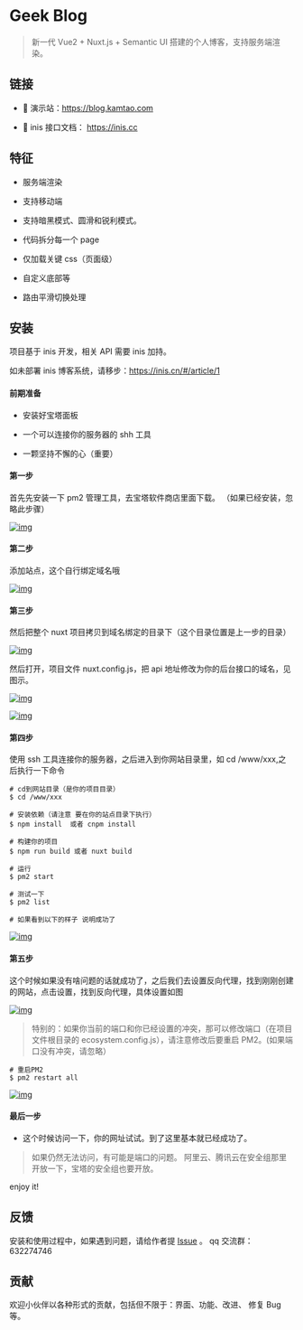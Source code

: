 # Geek Blog

> 新一代 Vue2 + Nuxt.js + Semantic UI 搭建的个人博客，支持服务端渲染。

## 链接

- 👥 演示站：<a href="https://blog.kamtao.com" target="_blank">https://blog.kamtao.com</a>

- 📘 inis 接口文档： <a href="https://inis.cc" target="_blank">https://inis.cc</a>

## 特征

- 服务端渲染

- 支持移动端

- 支持暗黑模式、圆滑和锐利模式。

- 代码拆分每一个 page

- 仅加载关键 css（页面级）

- 自定义底部等

- 路由平滑切换处理

## 安装

项目基于 inis 开发，相关 API 需要 inis 加持。

如未部署 inis 博客系统，请移步：https://inis.cn/#/article/1

#### 前期准备

- 安装好宝塔面板

- 一个可以连接你的服务器的 shh 工具

- 一颗坚持不懈的心（重要）

#### 第一步

首先先安装一下 pm2 管理工具，去宝塔软件商店里面下载。 （如果已经安装，忽略此步骤）

[![img](https://camo.githubusercontent.com/36e64aca2c5642203bae6eab7e4462578cff57b298c236eaaf0fa111d434a0f2/68747470733a2f2f746e6765656b2d6d616c6c2d313235353331303634372e636f732e61702d6775616e677a686f752e6d7971636c6f75642e636f6d2f7075626c69632f6765656b5f626c6f675f726561646d652f254535254145253839254538254133253835504d322545352539322538436e6f64652e706e6721637573746f6d)](https://camo.githubusercontent.com/36e64aca2c5642203bae6eab7e4462578cff57b298c236eaaf0fa111d434a0f2/68747470733a2f2f746e6765656b2d6d616c6c2d313235353331303634372e636f732e61702d6775616e677a686f752e6d7971636c6f75642e636f6d2f7075626c69632f6765656b5f626c6f675f726561646d652f254535254145253839254538254133253835504d322545352539322538436e6f64652e706e6721637573746f6d)

#### 第二步

添加站点，这个自行绑定域名哦

[![img](https://camo.githubusercontent.com/08fdce4b08eec8eb07c41d7278845ce16dc8b28a7ad79100895cd6dcf3882ded/68747470733a2f2f746e6765656b2d6d616c6c2d313235353331303634372e636f732e61702d6775616e677a686f752e6d7971636c6f75642e636f6d2f7075626c69632f6765656b5f626c6f675f726561646d652f2545362542372542422545352538412541302545372541422539392545372538322542392e706e6721637573746f6d)](https://camo.githubusercontent.com/08fdce4b08eec8eb07c41d7278845ce16dc8b28a7ad79100895cd6dcf3882ded/68747470733a2f2f746e6765656b2d6d616c6c2d313235353331303634372e636f732e61702d6775616e677a686f752e6d7971636c6f75642e636f6d2f7075626c69632f6765656b5f626c6f675f726561646d652f2545362542372542422545352538412541302545372541422539392545372538322542392e706e6721637573746f6d)

#### 第三步

然后把整个 nuxt 项目拷贝到域名绑定的目录下（这个目录位置是上一步的目录）

[![img](https://camo.githubusercontent.com/19f62297010357d8ca56bf688118bb982f307914154132b6eb6cb8a861464eef/68747470733a2f2f746e6765656b2d6d616c6c2d313235353331303634372e636f732e61702d6775616e677a686f752e6d7971636c6f75642e636f6d2f7075626c69632f6765656b5f626c6f675f726561646d652f2545392541312542392545372539422541452545362539342542452545352539432541382545372539422541452545352542442539352545392538372538432545392539442541322e706e6721637573746f6d)](https://camo.githubusercontent.com/19f62297010357d8ca56bf688118bb982f307914154132b6eb6cb8a861464eef/68747470733a2f2f746e6765656b2d6d616c6c2d313235353331303634372e636f732e61702d6775616e677a686f752e6d7971636c6f75642e636f6d2f7075626c69632f6765656b5f626c6f675f726561646d652f2545392541312542392545372539422541452545362539342542452545352539432541382545372539422541452545352542442539352545392538372538432545392539442541322e706e6721637573746f6d)

然后打开，项目文件 nuxt.config.js，把 api 地址修改为你的后台接口的域名，见图示。

[![img](https://camo.githubusercontent.com/f319606c4a5e6d7e8998edd92dfaa6fce4d5ecc57760f6f91b9f8291c842dc2b/68747470733a2f2f746e6765656b2d6d616c6c2d313235353331303634372e636f732e61702d6775616e677a686f752e6d7971636c6f75642e636f6d2f7075626c69632f6765656b5f626c6f675f726561646d652f2545342542462541452545362539342542392545362539362538372545342542422542362e706e6721637573746f6d)](https://camo.githubusercontent.com/f319606c4a5e6d7e8998edd92dfaa6fce4d5ecc57760f6f91b9f8291c842dc2b/68747470733a2f2f746e6765656b2d6d616c6c2d313235353331303634372e636f732e61702d6775616e677a686f752e6d7971636c6f75642e636f6d2f7075626c69632f6765656b5f626c6f675f726561646d652f2545342542462541452545362539342542392545362539362538372545342542422542362e706e6721637573746f6d)

[![img](https://camo.githubusercontent.com/3e212e267b43f9755d080aa8c8e4be8e9ddadb419a047b44252e66cd4887147e/68747470733a2f2f746e6765656b2d6d616c6c2d313235353331303634372e636f732e61702d6775616e677a686f752e6d7971636c6f75642e636f6d2f7075626c69632f6765656b5f626c6f675f726561646d652f2545342542462541452545362539342542392545362538452541352545352538462541332545352539432542302545352539442538302e706e6721637573746f6d)](https://camo.githubusercontent.com/3e212e267b43f9755d080aa8c8e4be8e9ddadb419a047b44252e66cd4887147e/68747470733a2f2f746e6765656b2d6d616c6c2d313235353331303634372e636f732e61702d6775616e677a686f752e6d7971636c6f75642e636f6d2f7075626c69632f6765656b5f626c6f675f726561646d652f2545342542462541452545362539342542392545362538452541352545352538462541332545352539432542302545352539442538302e706e6721637573746f6d)

#### 第四步

使用 ssh 工具连接你的服务器，之后进入到你网站目录里，如 cd /www/xxx,之后执行一下命令

```
# cd到网站目录（是你的项目目录）
$ cd /www/xxx

# 安装依赖（请注意 要在你的站点目录下执行）
$ npm install  或者 cnpm install

# 构建你的项目
$ npm run build 或者 nuxt build

# 运行
$ pm2 start

# 测试一下
$ pm2 list

# 如果看到以下的样子 说明成功了
```

[![img](https://camo.githubusercontent.com/e5d8a9fc6f8202d2cc14430d786e26800920fa93c089909f885b5aeef22687c7/68747470733a2f2f746e6765656b2d6d616c6c2d313235353331303634372e636f732e61702d6775616e677a686f752e6d7971636c6f75642e636f6d2f7075626c69632f6765656b5f626c6f675f726561646d652f254539253833254138254537254244254232706d322545352541452538432545362538382539302545372539412538342545362541302542372545352541442539302e706e6721637573746f6d)](https://camo.githubusercontent.com/e5d8a9fc6f8202d2cc14430d786e26800920fa93c089909f885b5aeef22687c7/68747470733a2f2f746e6765656b2d6d616c6c2d313235353331303634372e636f732e61702d6775616e677a686f752e6d7971636c6f75642e636f6d2f7075626c69632f6765656b5f626c6f675f726561646d652f254539253833254138254537254244254232706d322545352541452538432545362538382539302545372539412538342545362541302542372545352541442539302e706e6721637573746f6d)

#### 第五步

这个时候如果没有啥问题的话就成功了，之后我们去设置反向代理，找到刚刚创建的网站，点击设置，找到反向代理，具体设置如图

[![img](https://camo.githubusercontent.com/706fed7539de9fd637ea3a52196b42f17d927f03377d59a9956691ac56adac81/68747470733a2f2f746e6765656b2d6d616c6c2d313235353331303634372e636f732e61702d6775616e677a686f752e6d7971636c6f75642e636f6d2f7075626c69632f6765656b5f626c6f675f726561646d652f2545372541422541462545352538462541332545342542462539442545362538432538312545342542382538302545382538372542342e706e6721637573746f6d)](https://camo.githubusercontent.com/706fed7539de9fd637ea3a52196b42f17d927f03377d59a9956691ac56adac81/68747470733a2f2f746e6765656b2d6d616c6c2d313235353331303634372e636f732e61702d6775616e677a686f752e6d7971636c6f75642e636f6d2f7075626c69632f6765656b5f626c6f675f726561646d652f2545372541422541462545352538462541332545342542462539442545362538432538312545342542382538302545382538372542342e706e6721637573746f6d)

> 特别的：如果你当前的端口和你已经设置的冲突，那可以修改端口（在项目文件根目录的 ecosystem.config.js），请注意修改后要重启 PM2。(如果端口没有冲突，请忽略）

```
# 重启PM2
$ pm2 restart all
```

[![img](https://camo.githubusercontent.com/175699c48459358160fbb6b0f85c2dfacab3cfd42d0d24c6314993e583e2f76d/68747470733a2f2f746e6765656b2d6d616c6c2d313235353331303634372e636f732e61702d6775616e677a686f752e6d7971636c6f75642e636f6d2f7075626c69632f6765656b5f626c6f675f726561646d652f2545362539422542342545362539342542392545372541422541462545352538462541332e706e6721637573746f6d)](https://camo.githubusercontent.com/175699c48459358160fbb6b0f85c2dfacab3cfd42d0d24c6314993e583e2f76d/68747470733a2f2f746e6765656b2d6d616c6c2d313235353331303634372e636f732e61702d6775616e677a686f752e6d7971636c6f75642e636f6d2f7075626c69632f6765656b5f626c6f675f726561646d652f2545362539422542342545362539342542392545372541422541462545352538462541332e706e6721637573746f6d)

#### 最后一步

- 这个时候访问一下，你的网址试试。到了这里基本就已经成功了。

> 如果仍然无法访问，有可能是端口的问题。 阿里云、腾讯云在安全组那里开放一下，宝塔的安全组也要开放。

enjoy it!

## 反馈

安装和使用过程中，如果遇到问题，请给作者提 [Issue](https://github.com/lewkamtao/geek-blog/issues) 。
qq 交流群：632274746

## 贡献

欢迎小伙伴以各种形式的贡献，包括但不限于：界面、功能、改进、 修复 Bug 等。
